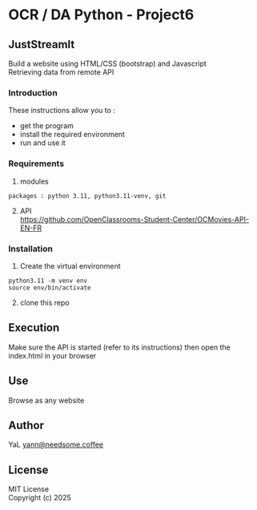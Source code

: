 # OCR / DA Python - Project6

## JustStreamIt

Build a website using HTML/CSS (bootstrap) and Javascript  
Retrieving data from remote API

### Introduction

These instructions allow you to :
- get the program
- install the required environment
- run and use it

### Requirements

1. modules
```
packages : python 3.11, python3.11-venv, git 
```
2. API  
https://github.com/OpenClassrooms-Student-Center/OCMovies-API-EN-FR

### Installation

1. Create the virtual environment
```
python3.11 -m venv env
source env/bin/activate
```
2. clone this repo


## Execution

Make sure the API is started (refer to its instructions) then open the index.html in your browser


## Use  
Browse as any website

## Author

YaL  <yann@needsome.coffee>

## License

MIT License  
Copyright (c) 2025 